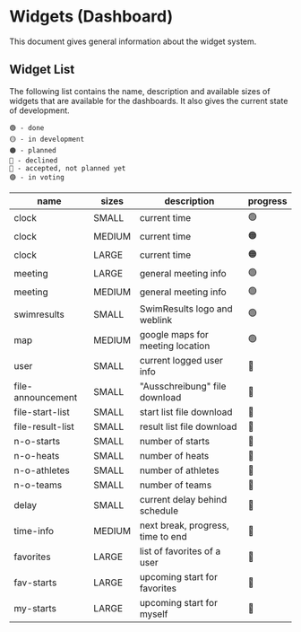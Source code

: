 # Widgets (Dashboard)

This document gives general information about the widget system.

## Widget List

The following list contains the name, description and available sizes of widgets that are available for the dashboards.
It also gives the current state of development.

    🟢 - done
    🟡 - in development
    🟠 - planned
    🔴 - declined
    🔵 - accepted, not planned yet
    🟣 - in voting



| name              | sizes  | description                       | progress |
|-------------------|--------|-----------------------------------|----------|
| clock             | SMALL  | current time                      | 🟢       |
| clock             | MEDIUM | current time                      | 🟠       |
| clock             | LARGE  | current time                      | 🟠       |
| meeting           | LARGE  | general meeting info              | 🟢       |
| meeting           | MEDIUM | general meeting info              | 🟢       |
| swimresults       | SMALL  | SwimResults logo and weblink      | 🟢       |
| map               | MEDIUM | google maps for meeting location  | 🟢       |
| user              | SMALL  | current logged user info          | 🔵       |
| file-announcement | SMALL  | "Ausschreibung" file download     | 🔵       |
| file-start-list   | SMALL  | start list file download          | 🔵       |
| file-result-list  | SMALL  | result list file download         | 🔵       |
| n-o-starts        | SMALL  | number of starts                  | 🔵       |
| n-o-heats         | SMALL  | number of heats                   | 🔵       |
| n-o-athletes      | SMALL  | number of athletes                | 🔵       |
| n-o-teams         | SMALL  | number of teams                   | 🔵       |
| delay             | SMALL  | current delay behind schedule     | 🔵       |
| time-info         | MEDIUM | next break, progress, time to end | 🔵       |
| favorites         | LARGE  | list of favorites of a user       | 🔵       |
| fav-starts        | LARGE  | upcoming start for favorites      | 🔵       |
| my-starts         | LARGE  | upcoming start for myself         | 🔵       |

